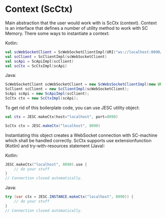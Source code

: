 # Context (ScCtx)

Main abstraction that the user would work with is ScCtx (context).
Context is an interface that defines a number of utility method to work with
SC Memory. There some ways to instantiate a context:

Kotlin:
```kotlin
val scWebSocketClient = ScWebSocketClientImpl(URI("ws://localhost:8090/ws_json"))
val scClient = ScClientImpl(scWebSocketClient)
val scApi = ScApiImpl(scClient)
val scCtx = ScCtxImpl(scApi)
```

Java:
```java
ScWebSocketClient scWebSocketClient = new ScWebsSocketClientImpl(new URI("ws://localhost:8090/ws_json"));
ScClient scClient = new ScClientImpl(scWebSocketClient);
ScApi scApi = new ScApiImpl(scClient);
ScCtx ctx = new ScCtxImpl(scApi);
```

To get rid of this boilerplate code, you can use JESC utility object:

```kotlin
val ctx = JESC.makeCtx(host="localhost", port=8090)
```

```java
ScCtx ctx = JESC.makeCtx("localhost", 8090)
```

Instantiating this object creates a WebSocket connection with SC-machine which shall be
handled correctly. ScCtx supports use extensionfunction (Kotlin) and try-with-resources statement (Java):

Kotlin:
```kotlin
JESC.makeCtx("localhost", 8090).use {
    // do your stuff
}
// Connection closed automatically.
```

Java:
```java
try (var ctx = JESC.INSTANCE.makeCtx("localhost", 8090)) {
    // do your stuff    
}
// Connection closed automatically. 
```